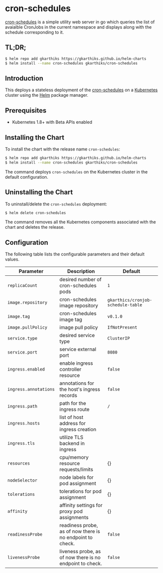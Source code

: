 # cron-schedules

[cron-schedules](https://github.com/gkarthiks/cronjob-schedule-table) is a simple utility web server in go which queries the list of avaialble CronJobs in the current namespace and displays along with the schedule corresponding to it.

## TL;DR;

```bash
$ helm repo add gkarthiks https://gkarthiks.github.io/helm-charts
$ helm install --name cron-schedules gkarthiks/cron-schedules
```

## Introduction

This deploys a stateless deployment of the [cron-schedules](https://github.com/gkarthiks/cronjob-schedule-table) on a [Kubernetes](http://kubernetes.io) cluster using the [Helm](https://helm.sh) package manager.

## Prerequisites

- Kubernetes 1.8+ with Beta APIs enabled

## Installing the Chart

To install the chart with the release name `cron-schedules`:

```bash
$ helm repo add gkarthiks https://gkarthiks.github.io/helm-charts
$ helm install --name cron-schedules gkarthiks/cron-schedules
```

The command deploys `cron-schedules` on the Kubernetes cluster in the default configuration.

## Uninstalling the Chart

To uninstall/delete the `cron-schedules` deployment:

```bash
$ helm delete cron-schedules
```

The command removes all the Kubernetes components associated with the chart and deletes the release.

## Configuration

The following table lists the configurable parameters and their default values.

| Parameter              | Description                                         | Default                                 |
| ---------------------- | --------------------------------------------------- | --------------------------------------- |
| `replicaCount`         | desired number of cron-schedules pods               | `1`                                     |
| `image.repository`     | cron-schedules image repository                     | `gkarthics/cronjob-schedule-table`      |
| `image.tag`            | cron-schedules image tag                            | `v0.1.0`                                |
| `image.pullPolicy`     | image pull policy                                   | `IfNotPresent`                          |
| `service.type`         | desired service type                                | `ClusterIP`                             |
| `service.port`         | service external port                               | `8080`                                  |
| `ingress.enabled`      | enable ingress controller resource                  | `false`                                 |
| `ingress.annotations`  | annotations for the host's ingress records          | `false`                                 |
| `ingress.path`         | path for the ingress route                          | `/`                                     |
| `ingress.hosts`        | list of host address for ingress creation           |                                         |
| `ingress.tls`          | utilize TLS backend in ingress                      |                                         |
| `resources`            | cpu/memory resource requests/limits                 | {}                                      |
| `nodeSelector`         | node labels for pod assignment                      | {}                                      |
| `tolerations`          | tolerations for pod assignment                      | {}                                      |
| `affinity`             | affinity settings for proxy pod assignments         | {}                                      |
| `readinessProbe`       | readiness probe, as of now there is no endpoint to check. | `false`                           |
| `livenessProbe`        | liveness probe, as of now there is no endpoint to check. | `false`                            |
